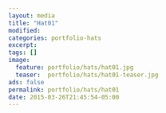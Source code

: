 ```yaml
---
layout: media
title: "Hat01"
modified:
categories: portfolio-hats
excerpt:
tags: []
image:
  feature: portfolio/hats/hat01.jpg
  teaser:  portfolio/hats/hat01-teaser.jpg
ads: false
permalink: portfolio/hats/hat01
date: 2015-03-26T21:45:54-05:00
---
```


